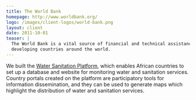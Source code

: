 ```yaml
---
title: The World Bank
homepage: http://www.worldbank.org/
logo: /images/client-logos/world-bank.png
layout: client
date: 2011-10-01
teaser: |
  The World Bank is a vital source of financial and technical assistance to
  developing countries around the world.
---
```


We built the [Water Sanitation Platform][watsan], which enables African countries
to set up a database and website for monitoring water and sanitation services.
Country portals created on the platform are participatory tools for information
dissemination, and they can be used to generate maps which highlight the distribution
of water and sanitation services. 

[watsan]: http://www.watsanportal.org